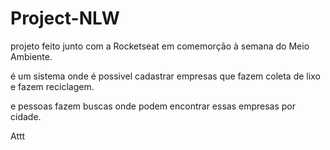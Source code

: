 # Project-NLW

projeto feito junto com a Rocketseat em comemorção à semana do Meio Ambiente.

é um sistema onde é possivel cadastrar empresas que fazem coleta de lixo e fazem reciclagem.

e pessoas fazem buscas onde podem encontrar essas empresas por cidade.


Attt
